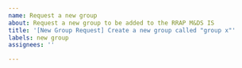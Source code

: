 ```yaml
---
name: Request a new group
about: Request a new group to be added to the RRAP M&DS IS
title: '[New Group Request] Create a new group called "group x"'
labels: new group
assignees: ''

---
```



